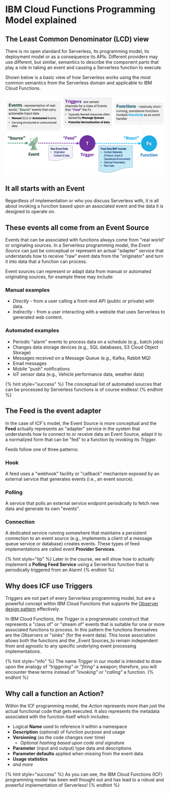 # IBM Cloud Functions Programming Model explained

## The Least Common Denominator (LCD) view

There is no open standard for Serverless, its programming model, its deployment model or as a consequence its APIs.  Different providers may use different, but similar, semantics to describe the component parts that play a role in taking an event and causing a Serverless function to execute.

Shown below is a basic view of how Serverless works using the most common semantics from the Serverless domain and applicable to IBM Cloud Functions.

![Serverless LCD View](images/101-ex0-serverless-lcd-model.png)

## It all starts with an **Event**

Regardless of implementation or who you discuss Serverless with, it is all about invoking a function based upon an associated event and the data it is designed to operate on.

## These events all come from an **Event Source**

Events that can be associated with functions always come from "real world" or originating sources. In a Serverless programming model, the _Event Source_ can just be conceptual or represent an actual "adapter" service that understands how to receive "raw" event data from the "originator" and turn it into data that a function can process.

Event sources can represent or adapt data from manual or automated originating sources, for example these may include:

### Manual examples

- _Directly_ - from a user calling a front-end API (public or private) with data.
- _Indirectly_ - from a user interacting with a website that uses Serverless to generated web content.

### Automated examples

- Periodic "alarm" events to process data on a schedule (e.g., batch jobs)
- Changes data storage devices (e.g., SQL databases, S3 Cloud Object Storage)
- Messages received on a Message Queue (e.g., Kafka, Rabbit MQ)
- Email messages
- Mobile "push" notifications
- IoT sensor data (e.g., Vehicle performance data, weather data)

{% hint style="success" %}
The conceptual list of automated sources that can be processed by Serverless functions is of course endless!
{% endhint %}

## The **Feed** is the event adapter

In the case of ICF's model, the Event Source is more conceptual and the **Feed** actually represents an "adapter" service in the system that understands how to connect to or receive data an Event Source, adapt it to a normalized form that can be "fed" to a function by invoking its _Trigger_.

Feeds follow one of three patterns:

### Hook

A feed uses a "webhook" facility or "callback" mechanism exposed by an external  service that generates events (i.e., an event source).

### Polling

A service that polls an external service endpoint periodically to fetch new data and generate its own "events".

### Connection

A dedicated service running somewhere that maintains a persistent connection to an event source (e.g., implements a client of a message queue service or database) creates events. These types of feed implementations are called event **Provider Services**.

{% hint style="tip" %}
Later in the course, we will show how to actually implement a **Polling Feed Service** using a Serverless function that is periodically triggered from an  Alarm!
{% endhint %}

## Why does ICF use **Triggers**

Triggers are not part of every Serverless programming model, but are a powerful concept within IBM Cloud Functions that supports the [Observer design pattern](https://en.wikipedia.org/wiki/Observer_pattern) effectively.

In IBM Cloud Functions, the _Trigger_ is a programmatic construct that represents a "class of" or "stream of" events that is suitable for one or more associated functions to process.  In this pattern the functions themselves are the _Observers_ or "sinks" (for the event data).  This loose association allows both the functions and the _Event Sources_to remain independent from and agnostic to any specific underlying event processing implementations.

{% hint style="info" %}
The name _Trigger_ in our model is intended to draw upon the analogy of _"triggering"_ or _"firing"_ a weapon; therefore, you will encounter these terms instead of _"invoking"_ or _"calling"_ a function.
{% endhint %}

## Why call a function an **Action**?

Within the ICF programming model, the _Action_ represents more than just the actual functional code that gets executed.  It also represents the metadata associated with the function itself which includes:

- Logical **Name** used to reference it within a namespace
- **Description** (optional) of function purpose and usage
- **Versioning** (as the code changes over time)
    - _Optional hashing based upon code and signature_
- **Parameter** (input and output) type data and descriptions
- **Parameter defaults** applied when missing from the event data
- **Usage statistics**
- _and more_

{% hint style="success" %}
As you can see, the IBM Cloud Functions (ICF) programming model has been well thought out and has lead to a robust and powerful implementation of Serverless!
{% endhint %}
